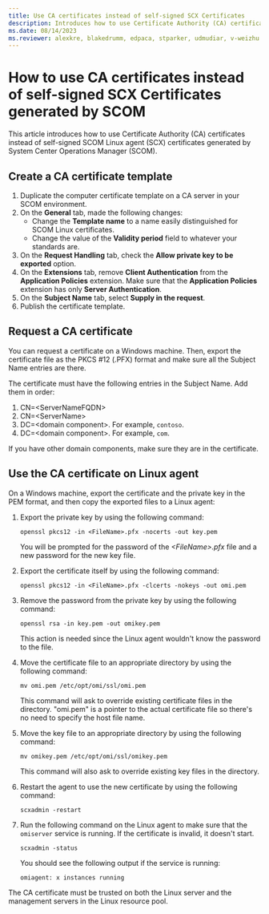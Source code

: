 ```yaml
---
title: Use CA certificates instead of self-signed SCX Certificates
description: Introduces how to use Certificate Authority (CA) certificates instead of self-signed SCX certificates generated by System Center Operations Manager (SCOM).
ms.date: 08/14/2023
ms.reviewer: alexkre, blakedrumm, edpaca, stparker, udmudiar, v-weizhu
---
```

# How to use CA certificates instead of self-signed SCX Certificates generated by SCOM

This article introduces how to use Certificate Authority (CA) certificates instead of self-signed SCOM Linux agent (SCX) certificates generated by System Center Operations Manager (SCOM).

## Create a CA certificate template

1. Duplicate the computer certificate template on a CA server in your SCOM environment.
2. On the **General** tab, made the following changes:
    - Change the **Template name** to a name easily distinguished for SCOM Linux certificates.
    - Change the value of the **Validity period** field to whatever your standards are.
3. On the **Request Handling** tab, check the **Allow private key to be exported** option.
4. On the **Extensions** tab, remove **Client Authentication** from the **Application Policies** extension. Make sure that the **Application Policies** extension has only **Server Authentication**.
5. On the **Subject Name** tab, select **Supply in the request**.
6. Publish the certificate template.

## Request a CA certificate

You can request a certificate on a Windows machine. Then, export the certificate file as the PKCS #12 (.PFX) format and make sure all the Subject Name entries are there.

The certificate must have the following entries in the Subject Name. Add them in order:

1. CN=\<ServerNameFQDN>
2. CN=\<ServerName>
3. DC=\<domain component>. For example, `contoso`.
4. DC=\<domain component>. For example, `com`.

If you have other domain components, make sure they are in the certificate.

## Use the CA certificate on Linux agent

On a Windows machine, export the certificate and the private key in the PEM format, and then copy the exported files to a Linux agent:

1. Export the private key by using the following command:

    ```console
    openssl pkcs12 -in <FileName>.pfx -nocerts -out key.pem
    ```

    You will be prompted for the password of the *\<FileName>.pfx* file and a new password for the new key file.

2. Export the certificate itself by using the following command:

    ```console
    openssl pkcs12 -in <FileName>.pfx -clcerts -nokeys -out omi.pem
    ```

3. Remove the password from the private key by using the following command:

    ```console
    openssl rsa -in key.pem -out omikey.pem 
    ```

    This action is needed since the Linux agent wouldn't know the password to the file.

4. Move the certificate file to an appropriate directory by using the following command:

    ```console
    mv omi.pem /etc/opt/omi/ssl/omi.pem
    ```

    This command will ask to override existing certificate files in the directory. "omi.pem" is a pointer to the actual certificate file so there's no need to specify the host file name.

5. Move the key file to an appropriate directory by using the following command:

    ```console
    mv omikey.pem /etc/opt/omi/ssl/omikey.pem
    ```

    This command will also ask to override existing key files in the directory.

6. Restart the agent to use the new certificate by using the following command:

    ```console
    scxadmin -restart
    ```

7. Run the following command on the Linux agent to make sure that the `omiserver` service is running. If the certificate is invalid, it doesn't start.

    ```console
    scxadmin -status
    ```

    You should see the following output if the service is running:

    ```output
    omiagent: x instances running
    ```

The CA certificate must be trusted on both the Linux server and the management servers in the Linux resource pool.
